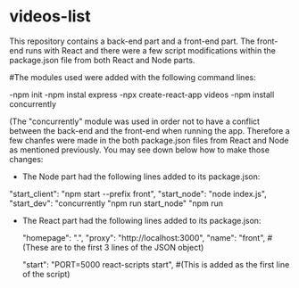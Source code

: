 # videos-list
This repository contains a back-end part and a front-end part. The front-end runs with React and there were a few script modifications within the package.json file from both React and Node parts. 

#The modules used were added with the following command lines:

-npm init
-npm instal express
-npx create-react-app videos
-npm install concurrently

(The "concurrently" module was used in order not to have a conflict between the back-end and the front-end when running the app. Therefore a few chanfes were made in the both package.json files from React and Node as mentioned previously. You may see down below how to make those changes:


- The Node part had the following lines added to its package.json:

"start_client": "npm start --prefix front",
    "start_node": "node index.js",
    "start_dev": "concurrently \"npm run start_node\" \"npm run





- The React part had the following lines added to its package.json:

  "homepage": ".",
  "proxy": "http://localhost:3000",
  "name": "front",
  #(These are to the first 3 lines of the JSON object)
  
  "start": "PORT=5000 react-scripts start",
  #(This is added as the first line of the script)
